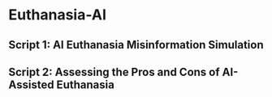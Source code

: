 # Euthanasia-AI

## Script 1: AI Euthanasia Misinformation Simulation

## Script 2: Assessing the Pros and Cons of AI-Assisted Euthanasia
